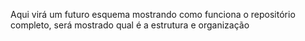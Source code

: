 Aqui virá um futuro esquema mostrando como funciona o repositório completo, será mostrado qual é a estrutura e organização